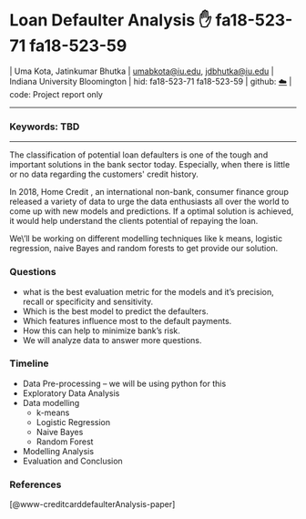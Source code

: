 # Loan Defaulter Analysis :hand: fa18-523-71 fa18-523-59

| Uma Kota, Jatinkumar Bhutka
| umabkota@iu.edu, jdbhutka@iu.edu
| Indiana University Bloomington
| hid: fa18-523-71 fa18-523-59
| github: [:cloud:](https://github.com/cloudmesh-community/fa18-523-71/edit/master/project-report/report.md)
| code: Project report only

---

### Keywords: TBD

---

The classification of potential loan defaulters is one of the tough and important solutions in the bank sector today. Especially, when there is little or no data regarding the customers\' credit history.


In 2018, Home Credit , an international non-bank, consumer finance group released a variety of data to urge the data enthusiasts all over the world to come up with new models and predictions. If a optimal solution is achieved, it would help understand the clients potential of repaying the loan.

We\’ll be working on different modelling techniques like k means, logistic regression, naive Bayes and random forests to get provide our solution.


### Questions

* what is the best evaluation metric for the models and it’s precision, recall or specificity and
sensitivity.
* Which is the best model to predict the defaulters.
* Which features influence most to the default payments.
* How this can help to minimize bank’s risk.
* We will analyze data to answer more questions.

### Timeline

* Data Pre-processing – we will be using python for this
* Exploratory Data Analysis
* Data modelling
  * k-means
  * Logistic Regression
  * Naive Bayes
  * Random Forest
* Modelling Analysis
* Evaluation and Conclusion

### References

[@www-creditcarddefaulterAnalysis-paper]
